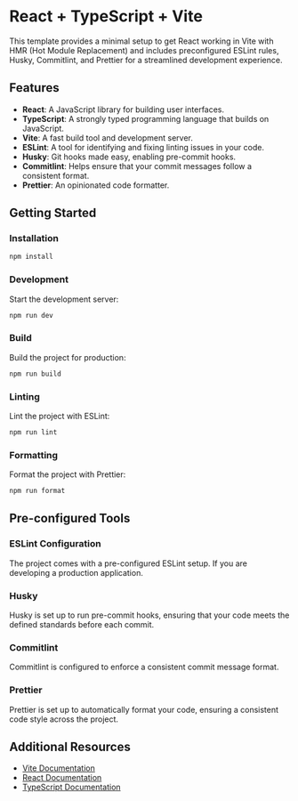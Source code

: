 # React + TypeScript + Vite

This template provides a minimal setup to get React working in Vite with HMR (Hot Module Replacement) and includes preconfigured ESLint rules, Husky, Commitlint, and Prettier for a streamlined development experience.

## Features

- **React**: A JavaScript library for building user interfaces.
- **TypeScript**: A strongly typed programming language that builds on JavaScript.
- **Vite**: A fast build tool and development server.
- **ESLint**: A tool for identifying and fixing linting issues in your code.
- **Husky**: Git hooks made easy, enabling pre-commit hooks.
- **Commitlint**: Helps ensure that your commit messages follow a consistent format.
- **Prettier**: An opinionated code formatter.

## Getting Started

### Installation

```bash
npm install
```

### Development

Start the development server:

```bash
npm run dev
```

### Build

Build the project for production:

```bash
npm run build
```

### Linting

Lint the project with ESLint:

```bash
npm run lint
```

### Formatting

Format the project with Prettier:

```bash
npm run format
```

## Pre-configured Tools

### ESLint Configuration

The project comes with a pre-configured ESLint setup. If you are developing a production application.

### Husky

Husky is set up to run pre-commit hooks, ensuring that your code meets the defined standards before each commit.

### Commitlint

Commitlint is configured to enforce a consistent commit message format.

### Prettier

Prettier is set up to automatically format your code, ensuring a consistent code style across the project.

## Additional Resources

- [Vite Documentation](https://vitejs.dev/guide/)
- [React Documentation](https://reactjs.org/docs/getting-started.html)
- [TypeScript Documentation](https://www.typescriptlang.org/docs/)
